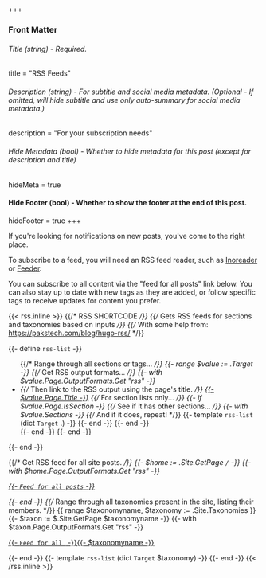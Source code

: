 +++
### Front Matter

###### Title (string) - Required.
title = "RSS Feeds"

###### Description (string) - For subtitle and social media metadata. (Optional - If omitted, will hide subtitle and use only auto-summary for social media metadata.)
description = "For your subscription needs"

###### Hide Metadata (bool) - Whether to hide metadata for this post (except for description and title)
hideMeta = true

#### Hide Footer (bool) - Whether to show the footer at the end of this post.
hideFooter = true
+++

If you're looking for notifications on new posts, you've come to the right place.

To subscribe to a feed, you will need an RSS feed reader, such as [Inoreader](https://www.inoreader.com/) or [Feeder](https://feeder.co/).

You can subscribe to all content via the "feed for all posts" link below. You can also stay up to date with new tags as they are added, or follow specific tags to receive updates for content you prefer.

{{< rss.inline >}}
{{/* RSS SHORTCODE */}} 
{{/* Gets RSS feeds for sections and taxonomies based on inputs */}}
{{/* With some help from: https://pakstech.com/blog/hugo-rss/ */}}

{{- define `rss-list` -}}
	<ul>
		{{/* Range through all sections or tags... */}}
		{{- range $value := .Target -}}
			{{/* Get RSS output formats... */}}
			{{- with $value.Page.OutputFormats.Get "rss" -}}
				<li>
					{{/* Then link to the RSS output using the page's title. */}}
					<a href="{{- .Permalink -}}">{{- $value.Page.Title -}}</a>
					{{/* For section lists only... */}}
					{{- if $value.Page.IsSection -}}
						{{/* See if it has other sections... */}}
						{{- with $value.Sections -}}
							{{/* And if it does, repeat! */}}
							{{- template `rss-list` (dict `Target` .) -}}
						{{- end -}}
					{{- end -}}
				</li>
			{{- end -}}
		{{- end -}}
	</ul>
{{- end -}}

{{/* Get RSS feed for all site posts. */}}
{{- $home := .Site.GetPage `/` -}}
{{- with $home.Page.OutputFormats.Get "rss" -}}<p><a href="{{- .Permalink -}}">{{- `Feed for all posts` -}}</a></p>{{- end -}}
{{/* Range through all taxonomies present in the site, listing their members. */}}
{{ range $taxonomyname, $taxonomy := .Site.Taxonomies }}
	{{- $taxon := $.Site.GetPage $taxonomyname -}}
	{{- with $taxon.Page.OutputFormats.Get "rss" -}}<p><a href="{{- .Permalink -}}">{{- `Feed for all ` -}}{{- $taxonomyname -}}</a></p>{{- end -}}
	{{- template `rss-list` (dict `Target` $taxonomy) -}}
{{- end -}}
{{< /rss.inline >}}